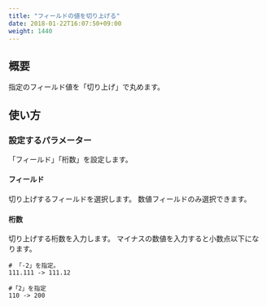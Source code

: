 ```yaml
---
title: "フィールドの値を切り上げる"
date: 2018-01-22T16:07:50+09:00
weight: 1440
---
```


## 概要

指定のフィールド値を「切り上げ」で丸めます。

## 使い方

### 設定するパラメーター

「フィールド」「桁数」を設定します。

#### フィールド

切り上げするフィールドを選択します。
数値フィールドのみ選択できます。

#### 桁数

切り上げする桁数を入力します。
マイナスの数値を入力すると小数点以下になります。

```
# 「-2」を指定。
111.111 -> 111.12

#「2」を指定
110 -> 200
```